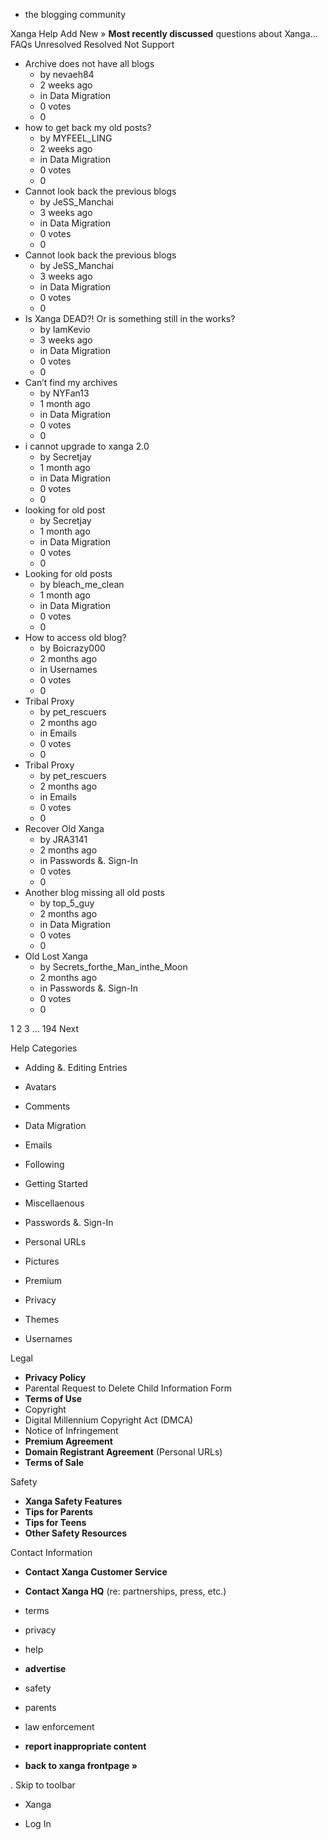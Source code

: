 *   the blogging community

Xanga Help Add New » **Most recently discussed** questions about Xanga… FAQs Unresolved Resolved Not Support

*   Archive does not have all blogs
    *   by nevaeh84
    *   2 weeks ago
    *   in Data Migration
    *   0 votes
    *   0
*   how to get back my old posts?
    *   by MYFEEL\_LING
    *   2 weeks ago
    *   in Data Migration
    *   0 votes
    *   0
*   Cannot look back the previous blogs
    *   by JeSS\_Manchai
    *   3 weeks ago
    *   in Data Migration
    *   0 votes
    *   0
*   Cannot look back the previous blogs
    *   by JeSS\_Manchai
    *   3 weeks ago
    *   in Data Migration
    *   0 votes
    *   0
*   Is Xanga DEAD?! Or is something still in the works?
    *   by IamKevio
    *   3 weeks ago
    *   in Data Migration
    *   0 votes
    *   0
*   Can’t find my archives
    *   by NYFan13
    *   1 month ago
    *   in Data Migration
    *   0 votes
    *   0
*   i cannot upgrade to xanga 2.0
    *   by Secretjay
    *   1 month ago
    *   in Data Migration
    *   0 votes
    *   0
*   looking for old post
    *   by Secretjay
    *   1 month ago
    *   in Data Migration
    *   0 votes
    *   0
*   Looking for old posts
    *   by bleach\_me\_clean
    *   1 month ago
    *   in Data Migration
    *   0 votes
    *   0
*   How to access old blog?
    *   by Boicrazy000
    *   2 months ago
    *   in Usernames
    *   0 votes
    *   0
*   Tribal Proxy
    *   by pet\_rescuers
    *   2 months ago
    *   in Emails
    *   0 votes
    *   0
*   Tribal Proxy
    *   by pet\_rescuers
    *   2 months ago
    *   in Emails
    *   0 votes
    *   0
*   Recover Old Xanga
    *   by JRA3141
    *   2 months ago
    *   in Passwords &. Sign-In
    *   0 votes
    *   0
*   Another blog missing all old posts
    *   by top\_5\_guy
    *   2 months ago
    *   in Data Migration
    *   0 votes
    *   0
*   Old Lost Xanga
    *   by Secrets\_forthe\_Man\_inthe\_Moon
    *   2 months ago
    *   in Passwords &. Sign-In
    *   0 votes
    *   0

1 2 3 ... 194 Next

Help Categories

*   Adding &. Editing Entries
*   Avatars
*   Comments
*   Data Migration
*   Emails
*   Following
*   Getting Started
*   Miscellaenous

*   Passwords &. Sign-In
*   Personal URLs
*   Pictures
*   Premium
*   Privacy
*   Themes
*   Usernames

Legal

*   **Privacy Policy**
*   Parental Request to Delete Child Information Form
*   **Terms of Use**
*   Copyright
*   Digital Millennium Copyright Act (DMCA)
*   Notice of Infringement
*   **Premium Agreement**
*   **Domain Registrant Agreement** (Personal URLs)
*   **Terms of Sale**

Safety

*   **Xanga Safety Features**
*   **Tips for Parents**
*   **Tips for Teens**
*   **Other Safety Resources**

Contact Information

*   **Contact Xanga Customer Service**
*   **Contact Xanga HQ** (re: partnerships, press, etc.)

*   terms
*   privacy
*   help
*   **advertise**

*   safety
*   parents
*   law enforcement
*   **report inappropriate content**

*   **back to xanga frontpage »**

<img src="http://pixel.quantserve.com/pixel/p-87h-iNOVooym2.gif" style="display: none" height="1" width="1" alt="Quantcast"/>. Skip to toolbar

*   Xanga

*   Log In